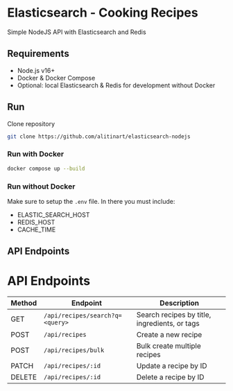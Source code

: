 # Elasticsearch - Cooking Recipes

Simple NodeJS API with Elasticsearch and Redis

## Requirements

- Node.js v16+
- Docker & Docker Compose
- Optional: local Elasticsearch & Redis for development without Docker

## Run

Clone repository

```bash
git clone https://github.com/alitinart/elasticsearch-nodejs
```

### Run with Docker

```bash
docker compose up --build
```

### Run without Docker

Make sure to setup the `.env` file. In there you must include:

- ELASTIC_SEARCH_HOST
- REDIS_HOST
- CACHE_TIME

## API Endpoints

# API Endpoints

| Method | Endpoint                        | Description                                   |
| ------ | ------------------------------- | --------------------------------------------- |
| GET    | `/api/recipes/search?q=<query>` | Search recipes by title, ingredients, or tags |
| POST   | `/api/recipes`                  | Create a new recipe                           |
| POST   | `/api/recipes/bulk`             | Bulk create multiple recipes                  |
| PATCH  | `/api/recipes/:id`              | Update a recipe by ID                         |
| DELETE | `/api/recipes/:id`              | Delete a recipe by ID                         |
